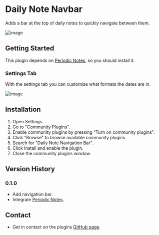 # Daily Note Navbar 

Adds a bar at the top of daily notes to quickly navigate between them.

![image](https://github.com/karstenpedersen/obsidian-daily-note-bar/assets/53978294/d231e557-b66b-4d33-8ee4-9560820fa591)

## Getting Started

This plugin depends on [Periodic Notes](https://github.com/liamcain/obsidian-periodic-notes), so you should install it.

### Settings Tab

With the settings tab you can customize what formats the dates are in.

![image](https://github.com/karstenpedersen/obsidian-daily-note-bar/assets/53978294/6de31c12-6dfd-4785-a90b-7af3859abd40)

## Installation

1.  Open Settings.
2.  Go to "Community Plugins".
3.  Enable community plugins by pressing "Turn on community plugins".
4.  Click "Browse" to browse available community plugins.
5.  Search for "Daily Note Navigation Bar".
6.  Click Install and enable the plugin.
7.  Close the community plugins window.

## Version History

### 0.1.0

- Add navigation bar.
- Integrate [Periodic Notes](https://github.com/liamcain/obsidian-periodic-notes).

## Contact

-   Get in contact on the plugins [GitHub page](https://github.com/karstenpedersen/obsidian-daily-note-bar).
